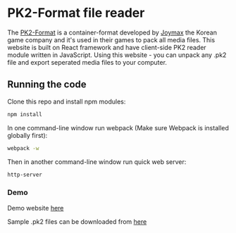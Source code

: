 # PK2-Format file reader

The [PK2-Format](https://github.com/florian0/swiftness/wiki/Joymax-Pak-File-(.pk2)) is a container-format developed by [Joymax](http://www.joymax.com) the Korean game company and it's used in their games to pack all media files.
This website is built on React framework and have client-side PK2 reader module written in JavaScript.
Using this website - you can unpack any .pk2 file and export seperated media files to your computer.

## Running the code

Clone this repo and install npm modules:

```sh
npm install
```

In one command-line window run webpack (Make sure Webpack is installed globally first):

```sh
webpack -w
```

Then in another command-line window run quick web server:

```sh
http-server
```

### Demo
Demo website [here](http://pk2.valencius.lt/)

Sample .pk2 files can be downloaded from [here](https://mega.nz/#F!pqoBwKYR!ZhT0N35v_QQJjy-88sw9kA)